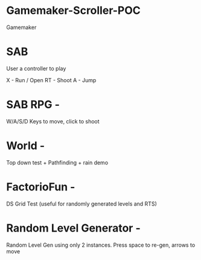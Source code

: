 # Gamemaker-Scroller-POC
Gamemaker

# SAB

User a controller to play

X - Run / Open
RT - Shoot
A - Jump


# SAB RPG - 

W/A/S/D Keys to move, click to shoot

# World - 

Top down test + Pathfinding + rain demo

# FactorioFun - 

DS Grid Test (useful for randomly generated levels and RTS)

# Random Level Generator - 

Random Level Gen using only 2 instances.  Press space to re-gen, arrows to move
